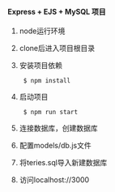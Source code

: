 
#### Express + EJS + MySQL 项目
1. node运行环境

2. clone后进入项目根目录

3. 安装项目依赖

        $ npm install 

4. 启动项目

        $ npm run start

5. 连接数据库，创建数据库

6. 配置models/db.js文件

7. 将teries.sql导入新建数据库

8. 访问localhost://3000


